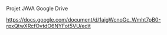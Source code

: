 Projet JAVA Google Drive

https://docs.google.com/document/d/1aigWcnoGc_Wmht7pB0-rpxQtwXRcfOvtdO6NYFot5VU/edit
